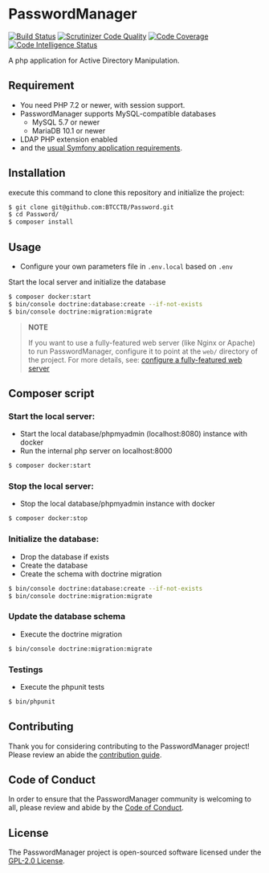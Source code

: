 # PasswordManager

[![Build Status](https://travis-ci.org/BTCCTB/Password.svg)](https://travis-ci.org/BTCCTB/Password)
[![Scrutinizer Code Quality](https://scrutinizer-ci.com/g/BTCCTB/Password/badges/quality-score.png)](https://scrutinizer-ci.com/g/BTCCTB/Password/)
[![Code Coverage](https://scrutinizer-ci.com/g/BTCCTB/Password/badges/coverage.png)](https://scrutinizer-ci.com/g/BTCCTB/Password/)
[![Code Intelligence Status](https://scrutinizer-ci.com/g/BTCCTB/Password/badges/code-intelligence.svg)](https://scrutinizer-ci.com/code-intelligence)

A php application for Active Directory Manipulation.

## Requirement
* You need PHP 7.2 or newer, with session support.
* PasswordManager supports MySQL-compatible databases
    * MySQL 5.7 or newer
    * MariaDB 10.1 or newer
* LDAP PHP extension enabled
* and the [usual Symfony application requirements][1].

## Installation
execute this command to clone this repository and initialize the project:
```bash
$ git clone git@github.com:BTCCTB/Password.git
$ cd Password/
$ composer install
```

## Usage
* Configure your own parameters file in `.env.local` based on `.env`

Start the local server and initialize the database
```bash 
$ composer docker:start
$ bin/console doctrine:database:create --if-not-exists
$ bin/console doctrine:migration:migrate
```

> **NOTE**
>
> If you want to use a fully-featured web server (like Nginx or Apache) to run
> PasswordManager, configure it to point at the `web/` directory of the project.
> For more details, see:
> [configure a fully-featured web server][2]

## Composer script
### Start the local server:
* Start the local database/phpmyadmin (localhost:8080) instance with docker
* Run the internal php server on localhost:8000
```bash 
$ composer docker:start
```

### Stop the local server:
* Stop the local database/phpmyadmin instance with docker
```bash
$ composer docker:stop
```

### Initialize the database:
* Drop the database if exists
* Create the database
* Create the schema with doctrine migration
```bash
$ bin/console doctrine:database:create --if-not-exists
$ bin/console doctrine:migration:migrate
```

### Update the database schema
* Execute the doctrine migration
```bash
$ bin/console doctrine:migration:migrate
```

### Testings
* Execute the phpunit tests
```bash
$ bin/phpunit
```

## Contributing

Thank you for considering contributing to the PasswordManager project! Please review an abide the [contribution guide](docs/CONTRIBUTING.md).

## Code of Conduct

In order to ensure that the PasswordManager community is welcoming to all, please review and abide by the [Code of Conduct](docs/CODE_OF_CONDUCT.md).

## License

The PasswordManager project is open-sourced software licensed under the [GPL-2.0 License](LICENSE.md).

[1]: https://symfony.com/doc/current/reference/requirements.html
[2]: https://symfony.com/doc/current/cookbook/configuration/web_server_configuration.html